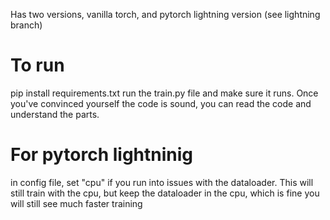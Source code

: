 
Has two versions, vanilla torch, and pytorch lightning version (see lightning branch)

# To run
pip install requirements.txt
run the train.py file and make sure it runs.
Once you've convinced yourself the code is sound, you can read the code and understand the parts.
# For pytorch lightninig
in config file, set "cpu" if you run into issues with the dataloader. This will still train with the cpu, but keep the dataloader in the cpu, which is fine
you will still see much faster training
